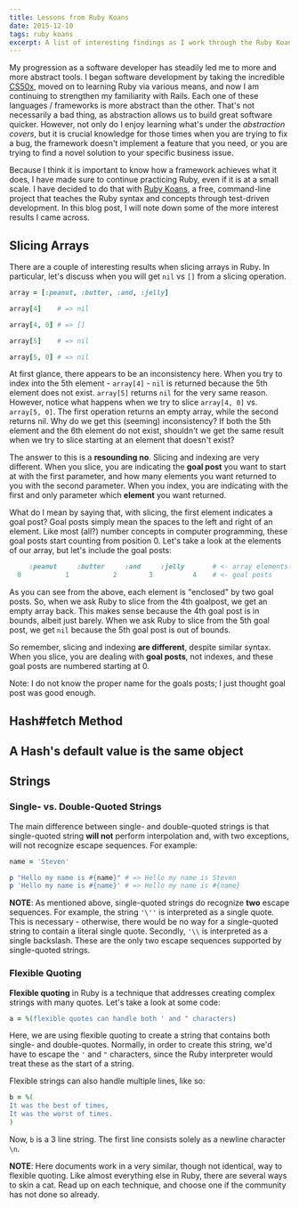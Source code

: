 ```yaml
---
title: Lessons from Ruby Koans
date: 2015-12-10
tags: ruby koans
excerpt: A list of interesting findings as I work through the Ruby Koans.
---
```

My progression as a software developer has steadily led me to  more and more
abstract tools.  I began software development by taking the incredible
[CS50x](https://www.edx.org/course/introduction-computer-science-harvardx-cs50x),
moved on to learning Ruby via various means, and now I am continuing to
strengthen my familiarity with Rails. Each one of these languages / frameworks
is more abstract than the other. That's not necessarily a bad thing, as
abstraction allows us to build great software quicker. However, not only do I
enjoy learning what's under the *abstraction covers*, but it is crucial
knowledge for those times when you are trying to fix a bug, the framework
doesn't implement a feature that you need, or you are trying to find a novel
solution to your specific business issue.

Because I think it is important to know how a framework achieves what it does, I
have made sure to continue practicing Ruby, even if it is at a small scale. I
have decided to do that with [Ruby Koans](http://rubykoans.com/), a free,
command-line project that teaches the Ruby syntax and concepts through
test-driven development. In this blog post, I will note down some of the more
interest results I came across.

## Slicing Arrays
There are a couple of interesting results when slicing arrays in Ruby. In
particular, let's discuss when you will get `nil` vs `[]` from a slicing
operation.

~~~ruby
array = [:peanut, :butter, :and, :jelly]

array[4]    # => nil

array[4, 0] # => []

array[5]    # => nil

array[5, 0] # => nil
~~~

At first glance, there appears to be an inconsistency here. When you try to
index into the 5th element - `array[4]` - `nil` is returned because the 5th
element does not exist. `array[5]` returns `nil` for the very same reason.
However, notice what happens when we try to slice `array[4, 0]` vs. `array[5,
0]`. The first operation returns an empty array, while the second returns nil.
Why do we get this (seeming) inconsistency? If both the 5th element and the 6th
element do not exist, shouldn't we get the same result when we try to slice
starting at an element that doesn't exist?

The answer to this is a **resounding no**. Slicing and indexing are very
different. When you slice, you are indicating the **goal post** you want to
start at with the first parameter, and how many elements you want returned to
you with the second parameter. When you index, you are indicating with the first
and only parameter which **element** you want returned.

What do I mean by saying that, with slicing, the first element indicates a goal
post? Goal posts simply mean the spaces to the left and right of an element.
Like most (all?) number concepts in computer programming, these goal posts start
counting from position 0. Let's take a look at the elements of our array, but
let's include the goal posts:

~~~ruby
     :peanut     :butter     :and     :jelly       # <- array elements
  0           1           2        3          4    # <- goal posts
~~~

As you can see from the above, each element is "enclosed" by two goal posts. So,
when we ask Ruby to slice from the 4th goalpost, we get an empty array back.
This makes sense because the 4th goal post is in bounds, albeit just barely.
When we ask Ruby to slice from the 5th goal post, we get `nil` because the 5th
goal post is out of bounds.

So remember, slicing and indexing **are different**, despite similar syntax.
When you slice, you are dealing with **goal posts**, not indexes, and these goal
posts are numbered starting at 0.

Note: I do not know the proper name for the goals posts; I just thought goal
post was good enough.

## Hash#fetch Method

## A Hash's default value is the same object

## Strings

### Single- vs. Double-Quoted Strings
The main difference between single- and double-quoted strings is that
single-quoted string **will not** perform interpolation and, with two
exceptions, will not recognize escape sequences. For example:

~~~ruby
name = 'Steven'

p "Hello my name is #{name}" # => Hello my name is Steven
p 'Hello my name is #{name}' # => Hello my name is #{name}
~~~

**NOTE**: As mentioned above, single-quoted strings do recognize **two** escape
sequences. For example, the string `'\''` is interpreted as a single quote. This
is necessary - otherwise, there would be no way for a single-quoted string to
contain a literal single quote. Secondly, `'\\` is interpreted as a single
backslash. These are the only two escape sequences supported by single-quoted
strings.

### Flexible Quoting
**Flexible quoting** in Ruby is a technique that addresses creating complex
strings with many quotes. Let's take a look at some code:

~~~ruby
a = %(flexible quotes can handle both ' and " characters)
~~~

Here, we are using flexible quoting to create a string that contains both
single- and double-quotes. Normally, in order to create this string, we'd have
to escape the `'` and `"` characters, since the Ruby interpreter would treat
these as the start of a string.

Flexible strings can also handle multiple lines, like so:

~~~ruby
b = %(
It was the best of times,
It was the worst of times.
)
~~~

Now, `b` is a 3 line string. The first line consists solely as a newline
character `\n`.

**NOTE**: Here documents work in a very similar, though not identical,  way to
flexible quoting. Like almost everything else in Ruby, there are several ways to
skin a cat. Read up on each technique, and choose one if the community has not
done so already.
